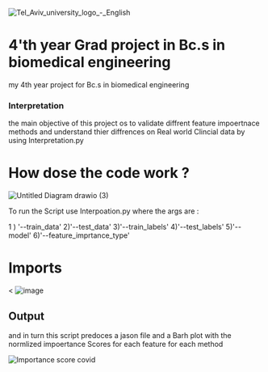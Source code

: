 ![Tel_Aviv_university_logo_-_English](https://user-images.githubusercontent.com/88155916/171557623-1c7b3463-e9f6-48b8-9011-21443b542d9e.png)

# 4'th year Grad project in Bc.s in biomedical engineering
my 4th year project for Bc.s in biomedical engineering

### Interpretation
the main objective of this project os to validate diffrent feature impoertnace methods and understand thier diffrences on Real world Clincial data by using Interpretation.py

# How dose the code work ?

![Untitled Diagram drawio (3)](https://user-images.githubusercontent.com/88155916/171557783-04b0be6c-4d65-48f5-8e56-8cf34ac06886.png)

To run the Script use Interpoation.py 
where the args are : 

1 ) '--train_data'
2)'--test_data'
3)'--train_labels'
4)'--test_labels'
5)'--model'
6)'--feature_imprtance_type'
# Imports
<
![image](https://user-images.githubusercontent.com/88155916/171558260-d28901a0-7fe0-4cc0-b5e6-38c341afa2cb.png)

>
## Output
and in turn this script predoces a jason file and a Barh plot with the normlized impoertance Scores for each feature for each method

![Importance score covid](https://user-images.githubusercontent.com/88155916/171557905-7c45638d-866f-44bd-b8ba-97502ac8a9d3.jpeg)
